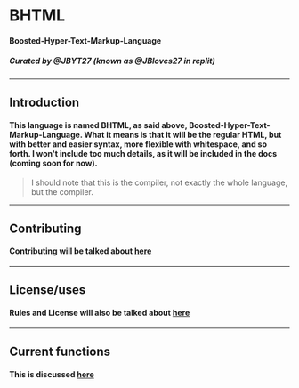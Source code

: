 # BHTML
#### **B**oosted-**H**yper-**T**ext-**M**arkup-**L**anguage
##### Curated by @JBYT27 (known as @JBloves27 in replit)
--- 

## Introduction
#### This language is named BHTML, as said above, Boosted-Hyper-Text-Markup-Language. What it means is that it will be the regular HTML, but with better and easier syntax, more flexible with whitespace, and so forth. I won't include too much details, as it will be included in the docs (coming soon for now).

> I should note that this is the compiler, not exactly the whole language, but the compiler.

--- 

## Contributing
#### Contributing will be talked about [here](https://github.com/JBYT27/BHTML-Compiler/blob/master/README's/Contributing.md)
---
## License/uses
#### Rules and License will also be talked about [here](https://github.com/JBYT27/BHTML-Compiler/blob/master/README's/Rules.md)
--- 
## Current functions
#### This is discussed [here](https://github.com/JBYT27/BHTML-Compiler/blob/master/README's/Details.md)
